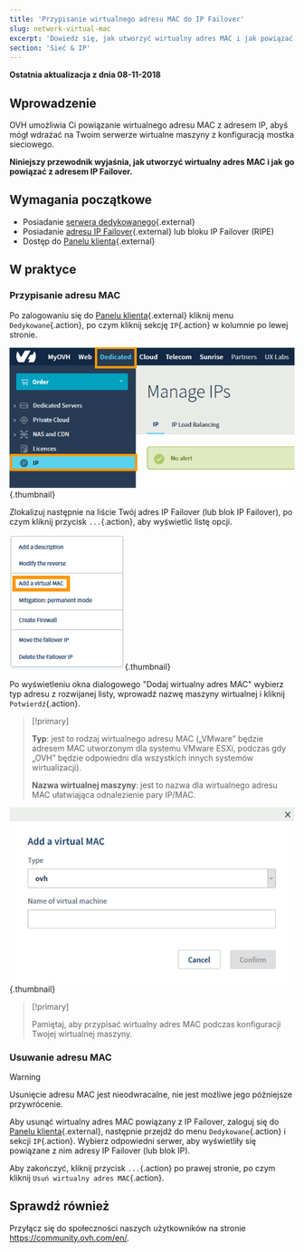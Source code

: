 ```yaml
---
title: 'Przypisanie wirtualnego adresu MAC do IP Failover'
slug: network-virtual-mac
excerpt: 'Dowiedz się, jak utworzyć wirtualny adres MAC i jak powiązać go z IP Failover'
section: 'Sieć & IP'
---
```


**Ostatnia aktualizacja z dnia 08-11-2018**

## Wprowadzenie

OVH umożliwia Ci powiązanie wirtualnego adresu MAC z adresem IP, abyś mógł wdrażać na Twoim serwerze wirtualne maszyny z konfiguracją mostka sieciowego.

**Niniejszy przewodnik wyjaśnia, jak utworzyć wirtualny adres MAC i jak go powiązać z adresem IP Failover.**


## Wymagania początkowe

* Posiadanie [serwera dedykowanego](https://www.ovh.pl/serwery_dedykowane/){.external}
* Posiadanie [adresu IP Failover](https://www.ovh.pl/serwery_dedykowane/ip_failover.xml){.external} lub bloku IP Failover (RIPE)
* Dostęp do [Panelu klienta](https://www.ovh.com/auth/?action=gotomanager){.external}


## W praktyce

### Przypisanie adresu MAC

Po zalogowaniu się do [Panelu klienta](https://www.ovh.com/auth/?action=gotomanager){.external} kliknij menu `Dedykowane`{.action}, po czym kliknij sekcję `IP`{.action} w kolumnie po lewej stronie.

![IPFO](images/virtual_mac_01.png){.thumbnail}

Zlokalizuj następnie na liście Twój adres IP Failover (lub blok IP Failover), po czym kliknij przycisk `...`{.action}, aby wyświetlić listę opcji.

![IPFO](images/virtual_mac_02.png){.thumbnail}

Po wyświetleniu okna dialogowego "Dodaj wirtualny adres MAC" wybierz typ adresu z rozwijanej listy, wprowadź nazwę maszyny wirtualnej i kliknij `Potwierdź`{.action}.

> [!primary]
>
> **Typ**: jest to rodzaj wirtualnego adresu MAC („VMware” będzie adresem MAC utworzonym dla systemu VMware ESXi, podczas gdy „OVH” będzie odpowiedni dla wszystkich innych systemów wirtualizacji).
>
> **Nazwa wirtualnej maszyny**: jest to nazwa dla wirtualnego adresu MAC ułatwiająca odnalezienie pary IP/MAC.
>

![IPFO](images/virtual_mac_03.png){.thumbnail}


> [!primary]
>
> Pamiętaj, aby przypisać wirtualny adres MAC podczas konfiguracji Twojej wirtualnej maszyny.
> 

### Usuwanie adresu MAC

> [!warning]
>
> Usunięcie adresu MAC jest nieodwracalne, nie jest możliwe jego późniejsze przywrócenie.
> 

Aby usunąć wirtualny adres MAC powiązany z IP Failover, zaloguj się do [Panelu klienta](https://www.ovh.com/auth/?action=gotomanager){.external}, następnie przejdź do menu `Dedykowane`{.action} i sekcji `IP`{.action}. Wybierz odpowiedni serwer, aby wyświetliły się powiązane z nim adresy IP Failover (lub blok IP).

Aby zakończyć, kliknij przycisk `...`{.action} po prawej stronie, po czym kliknij `Usuń wirtualny adres MAC`{.action}.

## Sprawdź również

Przyłącz się do społeczności naszych użytkowników na stronie <https://community.ovh.com/en/>.